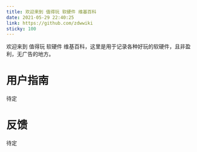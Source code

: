 ```yaml
---
title: 欢迎来到 值得玩 软硬件 维基百科
date: 2021-05-29 22:40:25
link: https://github.com/zdwwiki
sticky: 100
---
```


欢迎来到 值得玩 软硬件 维基百科，这里是用于记录各种好玩的软硬件，且非盈利，无广告的地方。

# 用户指南

待定

# 反馈

待定
